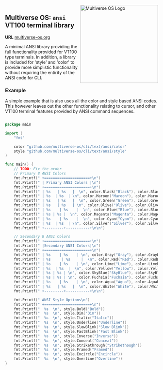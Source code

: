 <img src="https://avatars2.githubusercontent.com/u/24763891?s=400&u=c1150e7da5667f47159d433d8e49dad99a364f5f&v=4"  width="256px" height="256px" align="right" alt="Multiverse OS Logo">

## Multiverse OS: `ansi` VT100 terminal library
**URL** [multiverse-os.org](https://multiverse-os.org)

A minimal ANSI library providing the full functionality provided for VT100 type terminals. In addition, a library is included for 'style' and 'color' to provide more simplistic functionality without requiring the entirity of the ANSI code for CLI.

### Example
A simple example that is also uses all the color and style based ANSI codes.
This however leaves out the other functionality relating to cursor, and other
VT100 terminal features provided by ANSI command sequences.

``` go

package main

import (
	"fmt"

	color "github.com/multiverse-os/cli/text/ansi/color"
	style "github.com/multiverse-os/cli/text/ansi/style"
)

func main() {
	// TODO: Fix the order
	// Primary 8 ANSI Colors
	fmt.Printf(" +=====================+\n")
	fmt.Printf(" | Primary ANSI Colors |\n")
	fmt.Printf(" +=====================+\n")
	fmt.Printf(" | %s   | %s   |  \n", color.Black("Black"), color.BlackBg("BlackBg"))
	fmt.Printf(" | %s  | %s  | \n", color.Maroon("Maroon"), color.MaroonBg("MaroonBg"))
	fmt.Printf(" | %s   | %s   |  \n", color.Green("Green"), color.GreenBg("GreenBg"))
	fmt.Printf(" | %s   | %s   | \n", color.Olive("Olive"), color.OliveBg("OliveBg"))
	fmt.Printf(" | %s    | %s    |  \n", color.Blue("Blue"), color.BlueBg("BlueBg"))
	fmt.Printf(" | %s | %s |  \n", color.Magenta("Magenta"), color.MagentaBg("MagentaBg"))
	fmt.Printf(" | %s    | %s    |  \n", color.Cyan("Cyan"), color.CyanBg("CyanBg"))
	fmt.Printf(" | %s  | %s  | \n", color.Silver("Silver"), color.SilverBg("SilverBg"))
	fmt.Printf(" +---------+-----------+\n\n")

	// Secondary 8 ANSI Colors
	fmt.Printf(" +=====================+\n")
	fmt.Printf(" |Secondary ANSI Colors|\n")
	fmt.Printf(" +=====================+\n")
	fmt.Printf(" | %s    | %s    | \n", color.Gray("Gray"), color.GrayBg("GrayBg"))
	fmt.Printf(" | %s     | %s     |  \n", color.Red("Red"), color.RedBg("RedBg"))
	fmt.Printf(" | %s    | %s    | \n", color.Lime("Lime"), color.LimeBg("LimeBg"))
	fmt.Printf(" | %s  | %s  |  \n", color.Yellow("Yellow"), color.YellowBg("YellowBg"))
	fmt.Printf(" | %s | %s | \n", color.SkyBlue("SkyBlue"), color.SkyBlueBg("SkyBlueBg"))
	fmt.Printf(" | %s | %s | \n", color.Fuchsia("Fuchsia"), color.FuchsiaBg("FuchsiaBg"))
	fmt.Printf(" | %s    | %s    | \n", color.Aqua("Aqua"), color.AquaBg("AquaBg"))
	fmt.Printf(" | %s   | %s   |  \n", color.White("White"), color.WhiteBg("WhiteBg"))
	fmt.Printf(" +---------+-----------+\n\n")

	fmt.Printf(" ANSI Style Options\n")
	fmt.Printf(" +=====================+\n")
	fmt.Printf("  %s  \n", style.Bold("Bold"))
	fmt.Printf("  %s  \n", style.Dim("Dim"))
	fmt.Printf("  %s  \n", style.Italic("Italic"))
	fmt.Printf("  %s  \n", style.Underline("Underline"))
	fmt.Printf("  %s  \n", style.SlowBlink("Slow Blink"))
	fmt.Printf("  %s  \n", style.FastBlink("Fast Blink"))
	fmt.Printf("  %s  \n", style.Inverse("Inverse"))
	fmt.Printf("  %s  \n", style.Conceal("Conceal"))
	fmt.Printf("  %s  \n", style.Strikethrough("Strikethough"))
	fmt.Printf("  %s  \n", style.Framed("Framed"))
	fmt.Printf("  %s  \n", style.Encircle("Encircle"))
	fmt.Printf("  %s  \n", style.Overline("Overline"))
}
```

